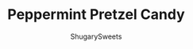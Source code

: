 ---
layout: ../../layouts/MarkdownPostLayout.astro
title: Peppermint Pretzel Candy
author: ShugarySweets
pubDate: 2018-11-26
description: "Grab a bag of Pretzel Rings, some Hershey Kisses and make a quick batch of this delicious, easy candy! Perfect for any holiday. You can use peppermint candy for Christmas. Or pumpkin flavored Hershey kisses for fall. ENJOY!"
image_url: https://www.shugarysweets.com/wp-content/uploads/2012/12/peppermint-pretzel-candy-1-scaled.jpg
tags: ["Candy","American"]
calories: 1107
protein: 14
carbohydrates: 191
fats: 41
fiber: 10
ingredients: ["60 pretzel rings","60 Candy Cane Hershey kisses, unwrapped","60 chocolate chips (I used Nestle red/green morsels)"]
serves: 60
time: "1 hour 14 minutes"
prepTime: "10 minutes"
instructions: ["Lay pretzels rings on parchment paper lined baking sheet. Put one hershey kiss inside each ring (if it doesn't fit perfect that is okay, it will melt).","Bake in a 200 degree oven for about 4 minutes. Press chocolate chip on top of kiss. Allow to cool and set one hour. Store in air tight containers!"]
nutrition: ["1107 calories","191 grams carbohydrates","1 milligrams cholesterol","41 grams fat","10 grams fiber","14 grams protein","23 grams saturated fat","1086 milligrams sodium","98 grams sugar","0 grams trans fat","15 grams unsaturated fat"]
---